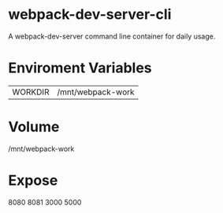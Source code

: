 # webpack-dev-server-cli
A webpack-dev-server command line container for daily usage.

# Enviroment Variables
<table>
  <tr>
    <td>WORKDIR</td>
    <td>/mnt/webpack-work</td>
  </tr>
</table>

# Volume
/mnt/webpack-work

# Expose
8080
8081
3000
5000
